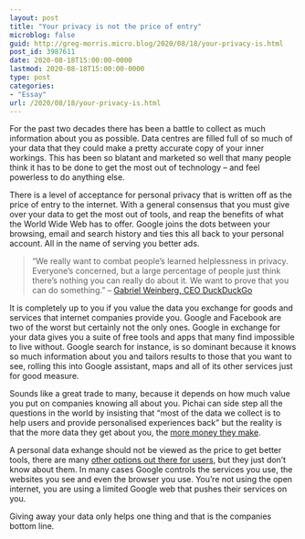 ```yaml
---
layout: post
title: "Your privacy is not the price of entry"
microblog: false
guid: http://greg-morris.micro.blog/2020/08/18/your-privacy-is.html
post_id: 3987611
date: 2020-08-18T15:00:00-0000
lastmod: 2020-08-18T15:00:00-0000
type: post
categories:
- "Essay"
url: /2020/08/18/your-privacy-is.html
---
```

<!--kg-card-begin: html--><p>For the past two decades there has been a battle to collect as much information about you as possible. Data centres are filled full of so much of your data that they could make a pretty accurate copy of your inner workings. This has been so blatant and marketed so well that many people think it has to be done to get the most out of technology – and feel powerless to do anything else.</p>
<p>There is a level of acceptance for personal privacy that is written off as the price of entry to the internet. With a general consensus that you must give over your data to get the most out of tools, and reap the benefits of what the World Wide Web has to offer. Google joins the dots between your browsing, email and search history and ties this all back to your personal account. All in the name of serving you better ads.</p>
<blockquote><p>“We really want to combat people’s learned helplessness in privacy. Everyone’s concerned, but a large percentage of people just think there’s nothing you can really do about it. We want to prove that you can do something.” – <a href="https://www.wired.co.uk/article/duckduckgo-android-choice-screen-search">Gabriel Weinberg, CEO DuckDuckGo</a></p></blockquote>
<p>It is completely up to you if you value the data you exchange for goods and services that internet companies provide you. Google and Facebook are two of the worst but certainly not the only ones. Google in exchange for your data gives you a suite of free tools and apps that many find impossible to live without. Google search for instance, is so dominant because it knows so much information about you and tailors results to those that you want to see, rolling this into Google assistant, maps and all of its other services just for good measure.</p>
<p>Sounds like a great trade to many, because it depends on how much value you put on companies knowing all about you. Pichai can side step all the questions in the world by insisting that “most of the data we collect is to help users and provide personalised experiences back” but the reality is that the more data they get about you, the <a href="https://techcrunch.com/2020/07/29/googles-sundar-pichai-grilled-over-destroying-anonymity-on-the-internet/">more money they make</a>.</p>
<p>A personal data exhange should not be viewed as the price to get better tools, there are many <a href="https://duckduckgo.com/">other options out there for users</a>, but they just don’t know about them. In many cases Google controls the services you use, the websites you see and even the browser you use. You’re not using the open internet, you are using a limited Google web that pushes their services on you.</p>
<p>Giving away your data only helps one thing and that is the companies bottom line.</p>
<!--kg-card-end: html-->
